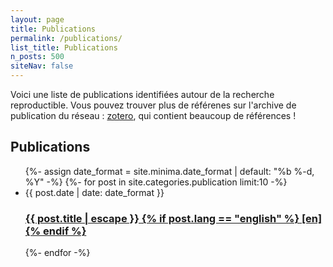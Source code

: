 ```yaml
---
layout: page
title: Publications
permalink: /publications/
list_title: Publications
n_posts: 500
siteNav: false
---
```

Voici une liste de publications identifiées autour de la recherche reproductible. Vous pouvez trouver plus de référenes sur l'archive de publication du réseau : [zotero](https://www.zotero.org/groups/5860361/french_reproducible_research_network/), qui contient beaucoup de références !

## Publications

<ul class="post-list">
 {%- assign date_format = site.minima.date_format | default: "%b %-d, %Y" -%}
   {%- for post in site.categories.publication limit:10 -%}
    <li>
      <span class="post-meta">{{ post.date | date: date_format }}</span>
      <h3>
        <a class="post-link" href="{{ post.url | relative_url }}">
          {{ post.title | escape }}
          {% if post.lang == "english" %}
          [en]
          {% endif %}
        </a>
      </h3>
    </li>
 {%- endfor -%}
</ul>
